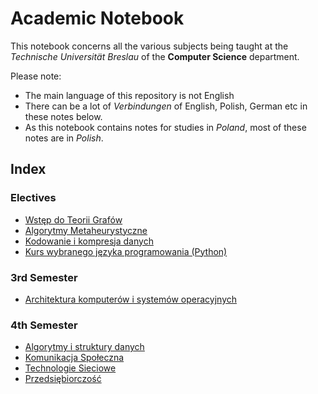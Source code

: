 # Academic Notebook

This notebook concerns all the various subjects being taught at the *Technische Universität Breslau* of the **Computer Science** department.

Please note:
- The main language of this repository is not English
- There can be a lot of *Verbindungen* of English, Polish, German etc in these notes below.
- As this notebook contains notes for studies in *Poland*, most of these notes are in *Polish*.

## Index

### Electives

  - [Wstęp do Teorii Grafów](electives/wtg/readme.md)
  - [Algorytmy Metaheurystyczne](electives/am/readme.md)
  - [Kodowanie i kompresja danych](electives/kkd/readme.md)
  - [Kurs wybranego języka programowania (Python)](electives/py/readme.md)

### 3rd Semester

  - [Architektura komputerów i systemów operacyjnych](3rd-semester/akiso/readme.md)

### 4th Semester

  - [Algorytmy i struktury danych](4th-semester/aisd/readme.md)
  - [Komunikacja Społeczna](4th-semester/ks/readme.md)
  - [Technologie Sieciowe](4th-semester/ts/readme.md)
  - [Przedsiębiorczość](4th-semester/pb/readme.md)
